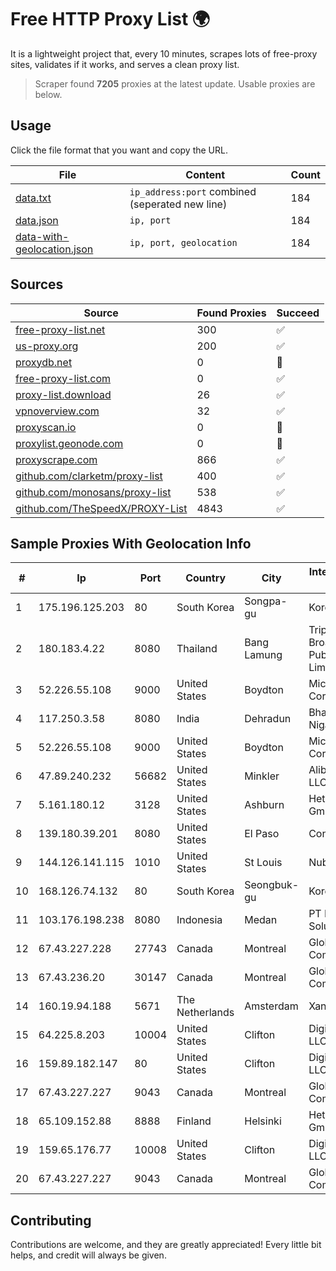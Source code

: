 
# Free HTTP Proxy List 🌍

It is a lightweight project that, every 10 minutes, scrapes lots of free-proxy sites, validates if it works, and serves a clean proxy list.


> Scraper found **7205** proxies at the latest update. Usable proxies are below.

## Usage

Click the file format that you want and copy the URL.


|File|Content|Count|
|----|-------|-----|
|[data.txt](https://raw.githubusercontent.com/themiralay/Proxy-List-World/master/data.txt)|`ip_address:port` combined (seperated new line)|184|
|[data.json](https://raw.githubusercontent.com/themiralay/Proxy-List-World/master/data.json)|`ip, port`|184|
|[data-with-geolocation.json](https://raw.githubusercontent.com/themiralay/Proxy-List-World/master/data-with-geolocation.json)|`ip, port, geolocation`|184|

## Sources

|Source|Found Proxies|Succeed|
|------|-------------|-------|
|[free-proxy-list.net](https://free-proxy-list.net)|300|✅|
|[us-proxy.org](https://www.us-proxy.org)|200|✅|
|[proxydb.net](http://proxydb.net)|0|🚫|
|[free-proxy-list.com](https://free-proxy-list.com/?page=&port=&type%5B%5D=http&type%5B%5D=https&up_time=0&search=Search)|0|✅|
|[proxy-list.download](https://www.proxy-list.download/HTTP)|26|✅|
|[vpnoverview.com](https://vpnoverview.com/privacy/anonymous-browsing/free-proxy-servers)|32|✅|
|[proxyscan.io](https://www.proxyscan.io)|0|🚫|
|[proxylist.geonode.com](https://proxylist.geonode.com/api/proxy-list?limit=300&page=1&sort_by=lastChecked&sort_type=desc&protocols=http,https)|0|🚫|
|[proxyscrape.com](https://api.proxyscrape.com/v2/?request=displayproxies&protocol=http&timeout=10000&country=all&ssl=all&anonymity=all)|866|✅|
|[github.com/clarketm/proxy-list](https://raw.githubusercontent.com/clarketm/proxy-list/master/proxy-list-raw.txt)|400|✅|
|[github.com/monosans/proxy-list](https://raw.githubusercontent.com/monosans/proxy-list/main/proxies/http.txt)|538|✅|
|[github.com/TheSpeedX/PROXY-List](https://raw.githubusercontent.com/TheSpeedX/PROXY-List/master/http.txt)|4843|✅|


## Sample Proxies With Geolocation Info

|#|Ip|Port|Country|City|Internet Service Provider|
|-|--|----|-------|----|-------------------------|
|1|175.196.125.203|80|South Korea|Songpa-gu|Korea Telecom|
|2|180.183.4.22|8080|Thailand|Bang Lamung|Triple T Broadband Public Company Limited|
|3|52.226.55.108|9000|United States|Boydton|Microsoft Corporation|
|4|117.250.3.58|8080|India|Dehradun|Bharat Sanchar Nigam Ltd|
|5|52.226.55.108|9000|United States|Boydton|Microsoft Corporation|
|6|47.89.240.232|56682|United States|Minkler|Alibaba.com LLC|
|7|5.161.180.12|3128|United States|Ashburn|Hetzner Online GmbH|
|8|139.180.39.201|8080|United States|El Paso|Conterra|
|9|144.126.141.115|1010|United States|St Louis|Nubes, LLC|
|10|168.126.74.132|80|South Korea|Seongbuk-gu|Korea Telecom|
|11|103.176.198.238|8080|Indonesia|Medan|PT Iweka Digital Solution|
|12|67.43.227.228|27743|Canada|Montreal|GloboTech Communications|
|13|67.43.236.20|30147|Canada|Montreal|GloboTech Communications|
|14|160.19.94.188|5671|The Netherlands|Amsterdam|Xantho UAB|
|15|64.225.8.203|10004|United States|Clifton|DigitalOcean, LLC|
|16|159.89.182.147|80|United States|Clifton|DigitalOcean, LLC|
|17|67.43.227.227|9043|Canada|Montreal|GloboTech Communications|
|18|65.109.152.88|8888|Finland|Helsinki|Hetzner Online GmbH|
|19|159.65.176.77|10008|United States|Clifton|DigitalOcean, LLC|
|20|67.43.227.227|9043|Canada|Montreal|GloboTech Communications|



## Contributing

Contributions are welcome, and they are greatly appreciated! Every
little bit helps, and credit will always be given.


